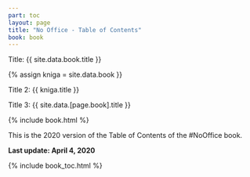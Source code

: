 ```yaml
---
part: toc
layout: page
title: "No Office - Table of Contents"
book: book
---
```


Title: {{ site.data.book.title }}

{% assign kniga = site.data.book }}

Title 2: {{ kniga.title }}

Title 3: {{ site.data.[page.book].title }}

{% include book.html %}

This is the 2020 version of the Table of Contents of the #NoOffice book.

**Last update: April 4, 2020**

{% include book_toc.html %}